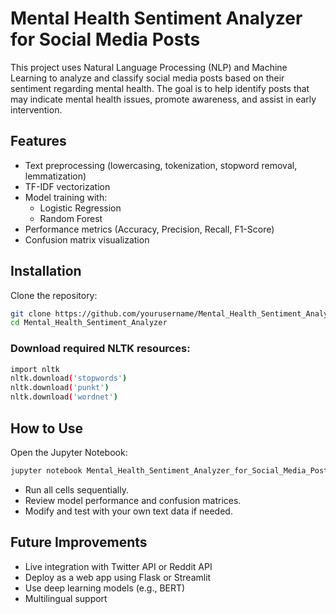 # Mental Health Sentiment Analyzer for Social Media Posts

This project uses Natural Language Processing (NLP) and Machine Learning to analyze and classify social media posts based on their sentiment regarding mental health.
The goal is to help identify posts that may indicate mental health issues, promote awareness, and assist in early intervention.


## Features

- Text preprocessing (lowercasing, tokenization, stopword removal, lemmatization)
- TF-IDF vectorization
- Model training with:
  - Logistic Regression
  - Random Forest
- Performance metrics (Accuracy, Precision, Recall, F1-Score)
- Confusion matrix visualization

## Installation

Clone the repository:

```bash
git clone https://github.com/yourusername/Mental_Health_Sentiment_Analyzer.git
cd Mental_Health_Sentiment_Analyzer
```

### Download required NLTK resources:

```bash
import nltk
nltk.download('stopwords')
nltk.download('punkt')
nltk.download('wordnet')
```

## How to Use
Open the Jupyter Notebook:

```bash
jupyter notebook Mental_Health_Sentiment_Analyzer_for_Social_Media_Posts.ipynb
```
- Run all cells sequentially.
- Review model performance and confusion matrices.
- Modify and test with your own text data if needed.

## Future Improvements
- Live integration with Twitter API or Reddit API
- Deploy as a web app using Flask or Streamlit
- Use deep learning models (e.g., BERT)
- Multilingual support
